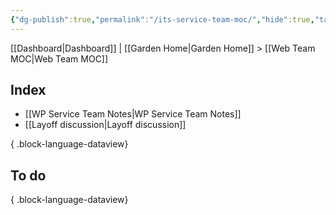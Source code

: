 ```yaml
---
{"dg-publish":true,"permalink":"/its-service-team-moc/","hide":true,"tags":["WordPress","work"],"noteIcon":"","created":"2024-08-19T11:17:25.277-07:00","updated":"2024-09-19T09:03:11.338-07:00"}
---
```


[[Dashboard\|Dashboard]] | [[Garden Home\|Garden Home]] > [[Web Team MOC\|Web Team MOC]]

## Index

- [[WP Service Team Notes\|WP Service Team Notes]]
- [[Layoff discussion\|Layoff discussion]]

{ .block-language-dataview}

## To do


{ .block-language-dataview}
